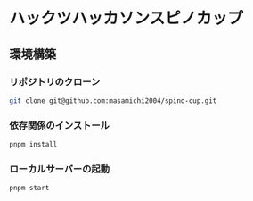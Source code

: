 # ハックツハッカソンスピノカップ

## 環境構築

### リポジトリのクローン

```zsh
git clone git@github.com:masamichi2004/spino-cup.git
```

### 依存関係のインストール

```zsh
pnpm install
```

### ローカルサーバーの起動

```zsh
pnpm start
```
